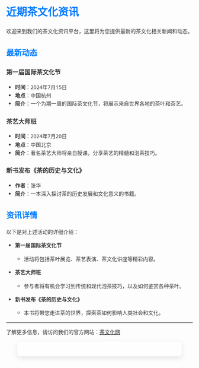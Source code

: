 # 近期茶文化资讯

欢迎来到我们的茶文化资讯平台，这里将为您提供最新的茶文化相关新闻和动态。

## 最新动态

### 第一届国际茶文化节
- **时间**：2024年7月15日
- **地点**：中国杭州
- **简介**：一个为期一周的国际茶文化节，将展示来自世界各地的茶叶和茶艺。

### 茶艺大师班
- **时间**：2024年7月20日
- **地点**：中国北京
- **简介**：著名茶艺大师将亲自授课，分享茶艺的精髓和泡茶技巧。

### 新书发布《茶的历史与文化》
- **作者**：张华
- **简介**：一本深入探讨茶的历史发展和文化意义的书籍。

## 资讯详情

以下是对上述活动的详细介绍：

- **第一届国际茶文化节**
  - 活动将包括茶叶展览、茶艺表演、茶文化讲座等精彩内容。

- **茶艺大师班**
  - 参与者将有机会学习到传统和现代泡茶技巧，以及如何鉴赏各种茶叶。

- **新书发布《茶的历史与文化》**
  - 本书将带您走进茶的世界，探索茶如何影响人类社会和文化。

---

了解更多信息，请访问我们的官方网站：[茶文化网](http://www.chawh.net)
<!DOCTYPE html>
<html lang="zh-CN">
<head>
    <meta charset="UTF-8">
    <title>近期茶文化资讯</title>
    <style>
        body {
            font-family: 'Segoe UI', Tahoma, Geneva, Verdana, sans-serif;
            line-height: 1.6;
            color: #333;
            background-image: url('your-background-image.jpg');
            background-size: cover;
            padding: 20px;
        }
        .container {
            width: 80%;
            margin: auto;
            background-color: rgba(255, 255, 255, 0.8);
            padding: 20px;
            border-radius: 8px;
            box-shadow: 0 5px 15px rgba(0,0,0,0.1);
        }
        h1, h2 {
            color: #007bff;
        }
        #news {
            font-size: 1.2em;
        }
    </style>
</head>
<body>
    <div class="container">
        <!-- Markdown content goes here -->
    </div>
</body>
</html>